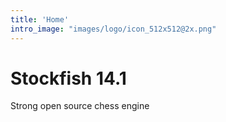 ```yaml
---
title: 'Home'
intro_image: "images/logo/icon_512x512@2x.png"
---
```


# Stockfish 14.1

Strong open source chess engine